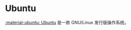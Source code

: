 # Ubuntu

[:material-ubuntu: Ubuntu][Ubuntu] 是一款 GNU/Linux 发行版操作系统。

<!----------------------------------------------------------------------------->

[Ubuntu]: <https://ubuntu.com/>
